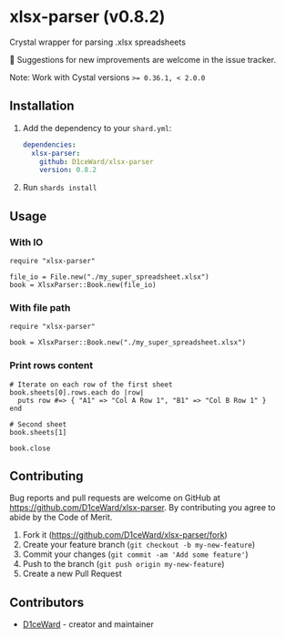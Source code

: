 # xlsx-parser (v0.8.2)

Crystal wrapper for parsing .xlsx spreadsheets

:rocket: Suggestions for new improvements are welcome in the issue tracker.

Note: Work with Cystal versions `>= 0.36.1, < 2.0.0`

## Installation

1. Add the dependency to your `shard.yml`:

   ```yaml
   dependencies:
     xlsx-parser:
       github: D1ceWard/xlsx-parser
       version: 0.8.2
   ```

2. Run `shards install`

## Usage

### With IO
```crystal
require "xlsx-parser"

file_io = File.new("./my_super_spreadsheet.xlsx")
book = XlsxParser::Book.new(file_io)
```

### With file path
```crystal
require "xlsx-parser"

book = XlsxParser::Book.new("./my_super_spreadsheet.xlsx")
```

### Print rows content
```crystal
# Iterate on each row of the first sheet
book.sheets[0].rows.each do |row|
  puts row #=> { "A1" => "Col A Row 1", "B1" => "Col B Row 1" }
end

# Second sheet
book.sheets[1]

book.close
```

## Contributing

Bug reports and pull requests are welcome on GitHub at https://github.com/D1ceWard/xlsx-parser. By contributing you agree to abide by the Code of Merit.

1. Fork it (<https://github.com/D1ceWard/xlsx-parser/fork>)
2. Create your feature branch (`git checkout -b my-new-feature`)
3. Commit your changes (`git commit -am 'Add some feature'`)
4. Push to the branch (`git push origin my-new-feature`)
5. Create a new Pull Request

## Contributors

- [D1ceWard](https://github.com/D1ceWard) - creator and maintainer
